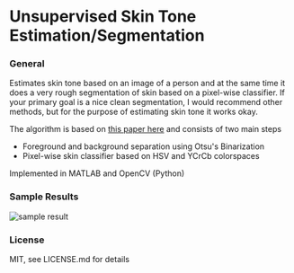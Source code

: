# Unsupervised Skin Tone Estimation/Segmentation

### General

Estimates skin tone based on an image of a person and at the same time it does a very rough segmentation of skin based on a pixel-wise classifier. If your primary goal is a nice clean segmentation, I would recommend other methods, but for the purpose of estimating skin tone it works okay.

The algorithm is based on [this paper here] and consists of two main steps

  - Foreground and background separation using Otsu's Binarization
  - Pixel-wise skin classifier based on HSV and YCrCb colorspaces

Implemented in MATLAB and OpenCV (Python)

### Sample Results
![sample result](images/sample_results.png?raw=true)

### License
MIT,  see LICENSE.md for details


   [this paper here]: <http://www.eleco.org.tr/openconf_2017/modules/request.php?module=oc_proceedings&action=view.php&id=248&file=1/248.pdf&a=Accept+as+Lecture>
